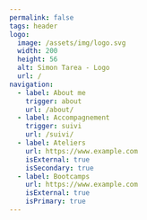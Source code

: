 ```yaml
---
permalink: false
tags: header
logo:
  image: /assets/img/logo.svg
  width: 200
  height: 56
  alt: Simon Tarea - Logo
  url: /
navigation:
  - label: About me
    trigger: about
    url: /about/
  - label: Accompagnement
    trigger: suivi
    url: /suivi/
  - label: Ateliers
    url: https://www.example.com
    isExternal: true
    isSecondary: true
  - label: Bootcamps
    url: https://www.example.com
    isExternal: true
    isPrimary: true
---
```

